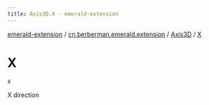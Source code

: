 ```yaml
---
title: Axis3D.X - emerald-extension
---
```


[emerald-extension](../../index.html) / [cn.berberman.emerald.extension](../index.html) / [Axis3D](index.html) / [X](.)

# X

`X`

X direction

